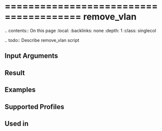 

=======================================
remove_vlan
=======================================

.. contents:: On this page
    :local:
    :backlinks: none
    :depth: 1
    :class: singlecol

.. todo::
    Describe remove_vlan script

Input Arguments
---------------

Result
------

Examples
--------

Supported Profiles
------------------

Used in
-------
